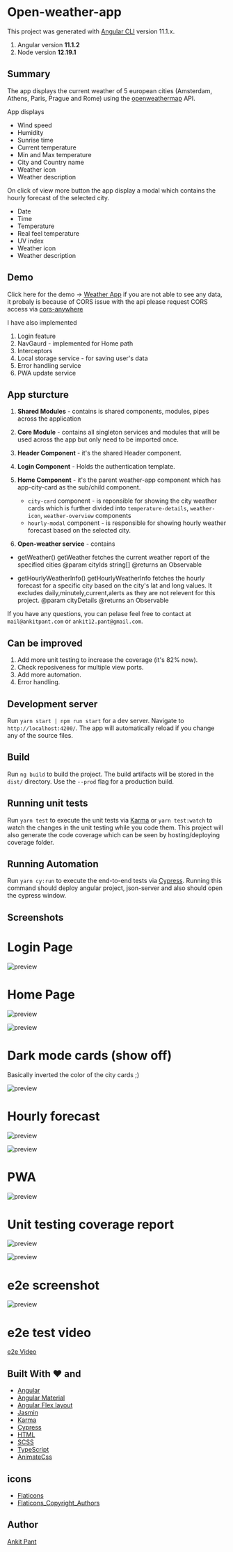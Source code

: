 # Open-weather-app

This project was generated with [Angular CLI](https://github.com/angular/angular-cli) version 11.1.x.

1. Angular version **11.1.2**
2. Node version **12.19.1**

## Summary

The app displays the current weather of 5 european cities (Amsterdam, Athens, Paris, Prague and Rome)
using the [openweathermap](https://openweathermap.org/api) API.

App displays

- Wind speed
- Humidity
- Sunrise time
- Current temperature
- Min and Max temperature
- City and Country name
- Weather icon
- Weather description

On click of view more button
the app display a modal which contains the hourly forecast of the
selected city.

- Date
- Time
- Temperature
- Real feel temperature
- UV index
- Weather icon
- Weather description

## Demo

Click here for the demo -> [Weather App](https://weather-app-1baad.firebaseapp.com)
if you are not able to see any data, it probaly is because of CORS issue with the api
please request CORS access via [cors-anywhere](https://cors-anywhere.herokuapp.com/corsdemo)

I have also implemented

1. Login feature
2. NavGaurd - implemented for Home path
3. Interceptors
4. Local storage service - for saving user's data
5. Error handling service
6. PWA update service

## App sturcture

1. **Shared Modules** - contains is shared components, modules, pipes across the application

2. **Core Module** - contains all singleton services and modules that will be used across the app but only need to be imported once.

3. **Header Component** - it's the shared Header component.

4. **Login Component** - Holds the authentication template.

5. **Home Component** - it's the parent weather-app component which has app-city-card
   as the sub/child component.

   - `city-card` component - is reponsible for showing the city weather cards
     which is further divided into `temperature-details`, `weather-icon`, `weather-overview` components
   - `hourly-modal` component - is responsible for showing hourly weather forecast based on the selected city.

6. **Open-weather service** - contains

- getWeather() getWeather fetches the current weather report of the specified cities
  @param cityIds string[]
  @returns an Observable<OWAAPIData>

- getHourlyWeatherInfo() getHourlyWeatherInfo fetches the hourly forecast for a specific city based
  on the city's lat and long values.
  It excludes daily,minutely,current,alerts as they are not relevent for this project.
  @param cityDetails
  @returns an Observable<HourlyForecastDetails>

If you have any questions, you can pelase feel free to contact at `mail@ankitpant.com` or `ankit12.pant@gmail.com`.

## Can be improved

1. Add more unit testing to increase the coverage (it's 82% now).
2. Check reposiveness for multiple view ports.
3. Add more automation.
4. Error handling.

## Development server

Run `yarn start | npm run start` for a dev server. Navigate to `http://localhost:4200/`. The app will automatically reload if you change any of the source files.

## Build

Run `ng build` to build the project. The build artifacts will be stored in the `dist/` directory. Use the `--prod` flag for a production build.

## Running unit tests

Run `yarn test` to execute the unit tests via [Karma](https://karma-runner.github.io/latest/index.html)
or `yarn test:watch` to watch the changes in the unit testing while you code them.
This project will also generate the code coverage which can be seen by hosting/deploying
coverage folder.

## Running Automation

Run `yarn cy:run` to execute the end-to-end tests via [Cypress](https://www.cypress.io/).
Running this command should deploy angular project, json-server and also should
open the cypress window.

## Screenshots

# Login Page

![preview](https://raw.githubusercontent.com/ankypant/open-weather-app/master/src/assets/screenshots/login-page.png)

# Home Page

![preview](https://raw.githubusercontent.com/ankypant/open-weather-app/master/src/assets/screenshots/weather-5-cities.png)

![preview](https://raw.githubusercontent.com/ankypant/open-weather-app/master/src/assets/screenshots/weather-5-cities_daytime.png)

# Dark mode cards (show off)

Basically inverted the color of the city cards ;)

![preview](https://raw.githubusercontent.com/ankypant/open-weather-app/master/src/assets/screenshots/dark-mode-cards.png)

# Hourly forecast

![preview](https://raw.githubusercontent.com/ankypant/open-weather-app/master/src/assets/screenshots/hourly-forecast.png)

![preview](https://raw.githubusercontent.com/ankypant/open-weather-app/master/src/assets/screenshots/hourly-forecast-scrolled.png)

# PWA

![preview](https://raw.githubusercontent.com/ankypant/open-weather-app/master/src/assets/screenshots/pwa_installation.jpg)

# Unit testing coverage report

![preview](https://raw.githubusercontent.com/ankypant/open-weather-app/master/src/assets/screenshots/unit-testing.png)

![preview](https://raw.githubusercontent.com/ankypant/open-weather-app/master/src/assets/screenshots/coverage.png)

# e2e screenshot

![preview](https://raw.githubusercontent.com/ankypant/open-weather-app/master/src/assets/screenshots/e2e-test-cases.png)

# e2e test video

[e2e Video](https://www.dropbox.com/s/duvdb5uyt6nbtp2/weather-dashboard-e2e.mov?dl=0)

## Built With ❤️ and

- [Angular](https://angular.io)
- [Angular Material](https://material.angular.io)
- [Angular Flex layout](https://github.com/angular/flex-layout)
- [Jasmin](https://jasmine.github.io/)
- [Karma](https://karma-runner.github.io/latest/index.html)
- [Cypress](https://www.cypress.io/)
- [HTML](https://www.w3.org/html/)
- [SCSS](https://sass-lang.com/)
- [TypeScript](http://www.typescriptlang.org/)
- [AnimateCss](https://animate.style/)

## icons

- [Flaticons](https://www.flaticon.com/)
- [Flaticons_Copyright_Authors](https://www.flaticon.com/authors/pixel-perfect")

## Author

[Ankit Pant](https://ankitpant.com)
